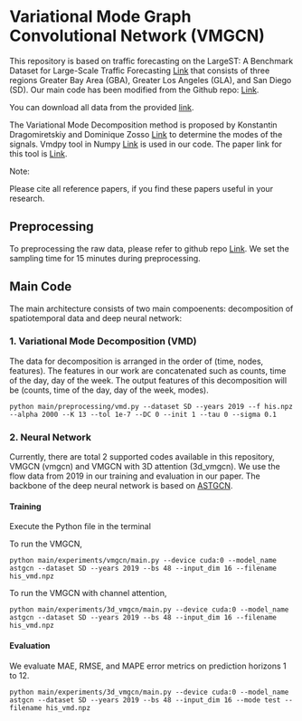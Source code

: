# Variational Mode Graph Convolutional Network (VMGCN) 
This repository is based on traffic forecasting on the LargeST: A Benchmark Dataset for Large-Scale Traffic Forecasting [Link](https://proceedings.neurips.cc/paper_files/paper/2023/file/ee57cd73a76bd927ffca3dda1dc3b9d4-Paper-Datasets_and_Benchmarks.pdf) that consists of three regions Greater Bay Area (GBA), Greater Los Angeles (GLA), and San Diego (SD). Our main code has been modified from the Github repo: [Link](https://github.com/liuxu77/LargeST). 

You can download all data from the provided [link](https://www.kaggle.com/datasets/liuxu77/largest).

The Variational Mode Decomposition method is proposed by Konstantin Dragomiretskiy and Dominique Zosso  [Link](https://ieeexplore.ieee.org/document/6655981) to determine the modes of the signals. Vmdpy tool in Numpy [Link](https://github.com/vrcarva/vmdpy) is used in our code. The paper link for this tool is [Link](https://www.sciencedirect.com/science/article/pii/S1746809420302299?via%3Dihub).

Note:

Please cite all reference papers, if you find these papers useful in your research.

## Preprocessing 
To preprocessing the raw data, please refer to github repo [Link](https://github.com/liuxu77/LargeST). We set the sampling time for 15 minutes during preprocessing.
## Main Code
The main architecture consists of two main compoenents: decomposition of spatiotemporal data and deep neural network:

### 1. Variational Mode Decomposition (VMD)
The data for decomposition is arranged in the order of (time, nodes, features). The features in our work are concatenated such as counts, time of the day, day of the week. The output features of this decomposition will be (counts, time of the day, day of the week, modes). 
```
python main/preprocessing/vmd.py --dataset SD --years 2019 --f his.npz --alpha 2000 --K 13 --tol 1e-7 --DC 0 --init 1 --tau 0 --sigma 0.1
```
### 2. Neural Network 
Currently, there are total 2 supported codes available in this repository, VMGCN (vmgcn) and VMGCN with 3D attention (3d_vmgcn). We use the flow data from 2019 in our training and evaluation in our paper.  The backbone of the deep neural network is based on [ASTGCN](https://github.com/guoshnBJTU/ASTGCN-2019-pytorch).

#### Training 


Execute the Python file in the terminal

To run the VMGCN,
```
python main/experiments/vmgcn/main.py --device cuda:0 --model_name astgcn --dataset SD --years 2019 --bs 48 --input_dim 16 --filename his_vmd.npz 
```

To run the VMGCN with channel attention,
```
python main/experiments/3d_vmgcn/main.py --device cuda:0 --model_name astgcn --dataset SD --years 2019 --bs 48 --input_dim 16 --filename his_vmd.npz
```
#### Evaluation
We evaluate MAE, RMSE, and MAPE error metrics on prediction horizons 1 to 12. 

```
python main/experiments/3d_vmgcn/main.py --device cuda:0 --model_name astgcn --dataset SD --years 2019 --bs 48 --input_dim 16 --mode test --filename his_vmd.npz
```
